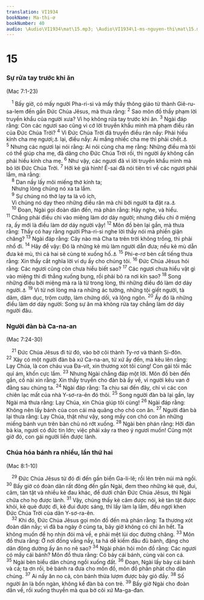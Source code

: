 ```yaml
---
translation: VI1934
bookName: Ma-thi-ơ 
bookNumber: 40
audio: \Audio\VI1934\mat\15.mp3; \Audio\VI1934\1-ms-nguyen-thi\mat\15.mp3; \Audio\VI1934\2-ms-david-dong\mat\15.mp3
---
```


<div class="title"><h1>15</h1><h3>Sự rửa tay trước khi ăn</h3><p>(Mac 7:1-23)</p></div>
<span class="verse mat_15_1"> <sup>1</sup> Bấy giờ, có mấy người Pha-ri-si và mấy thầy thông giáo từ thành Giê-ru-sa-lem đến gần Đức Chúa Jêsus, mà thưa rằng: </span>
<span class="verse mat_15_2"><sup>2</sup> Sao môn đồ thầy phạm lời truyền khẩu của người xưa? Vì họ không rửa tay trước khi ăn. </span>
<span class="verse mat_15_3"><sup>3</sup> Ngài đáp rằng: Còn các ngươi sao cũng vì cớ lời truyền khẩu mình mà phạm điều răn của Đức Chúa Trời? </span>
<span class="verse mat_15_4"><sup>4</sup> Vì Đức Chúa Trời đã truyền điều răn nầy: Phải hiếu kính cha mẹ ngươi;<a data-toggle="tooltip" data-placement="bottom" title="Xu 20:12; Phu 5:16">⚓</a> lại, điều nầy: Ai mắng nhiếc cha mẹ thì phải chết.<a data-toggle="tooltip" data-placement="bottom" title=" Xu 21:17; Le 20:9">⚓</a></span>
<span class="verse mat_15_5"><sup>5</sup> Nhưng các ngươi lại nói rằng: Ai nói cùng cha mẹ rằng: Những điều mà tôi có thể giúp cha mẹ, đã dâng cho Đức Chúa Trời rồi, thì người ấy không cần phải hiếu kính cha mẹ. </span>
<span class="verse mat_15_6"><sup>6</sup> Như vậy, các ngươi đã vì lời truyền khẩu mình mà bỏ lời Đức Chúa Trời. </span>
<span class="verse mat_15_7"><sup>7</sup> Hỡi kẻ giả hình! Ê-sai đã nói tiên tri về các ngươi phải lắm, mà rằng: <br/></span>
<span class="verse mat_15_8"> <sup>8</sup> Dan nầy lấy môi miếng thờ kính ta; <br/> Nhưng lòng chúng nó xa ta lắm. <br/></span>
<span class="verse mat_15_9"> <sup>9</sup> Sự chúng nó thờ lạy ta là vô ích, <br/> Vì chúng nó dạy theo những điều răn mà chỉ bởi người ta đặt ra.<a data-toggle="tooltip" data-placement="bottom" title="Es 29:13">⚓</a><br/></span>
<span class="verse mat_15_10"> <sup>10</sup> Đoạn, Ngài gọi đoàn dân đến, mà phán rằng: Hãy nghe, và hiểu. </span>
<span class="verse mat_15_11"><sup>11</sup> Chẳng phải điều chi vào miệng làm dơ dáy người; nhưng điều chi ở miệng ra, ấy mới là điều làm dơ dáy người vậy! </span>
<span class="verse mat_15_12"><sup>12</sup> Môn đồ bèn lại gần, mà thưa rằng: Thầy có hay rằng người Pha-ri-si nghe lời thầy nói mà phiền giận chăng? </span>
<span class="verse mat_15_13"><sup>13</sup> Ngài đáp rằng: Cây nào mà Cha ta trên trời không trồng, thì phải nhổ đi. </span>
<span class="verse mat_15_14"><sup>14</sup> Hãy để vậy: Đó là những kẻ mù làm người dẫn đưa; nếu kẻ mù dẫn đưa kẻ mù, thì cả hai sẽ cùng té xuống hố.<a data-toggle="tooltip" data-placement="bottom" title="Lu 6:39">⚓</a></span>
<span class="verse mat_15_15"><sup>15</sup> Phi-e-rơ bèn cất tiếng thưa rằng: Xin thầy cắt nghĩa lời ví dụ ấy cho chúng tôi. </span>
<span class="verse mat_15_16"><sup>16</sup> Đức Chúa Jêsus hỏi rằng: Các ngươi cũng còn chưa hiểu biết sao? </span>
<span class="verse mat_15_17"><sup>17</sup> Các ngươi chưa hiểu vật gì vào miệng thì đi thẳng xuống bụng, rồi phải bỏ ra nơi kín sao? </span>
<span class="verse mat_15_18"><sup>18</sup> Song những điều bởi miệng mà ra là từ trong lòng, thì những điều đó làm dơ dáy người.<a data-toggle="tooltip" data-placement="bottom" title="Mat 12:34">⚓</a></span>
<span class="verse mat_15_19"><sup>19</sup> Vì từ nơi lòng mà ra những ác tưởng, những tội giết người, tà dâm, dâm dục, trộm cướp, làm chứng dối, và lộng ngôn. </span>
<span class="verse mat_15_20"><sup>20</sup> Ấy đó là những điều làm dơ dáy người: Song sự ăn mà không rửa tay chẳng làm dơ dáy người đâu. <br/></span>
<div class="title"><h3>Người đàn bà Ca-na-an</h3><p>(Mac 7:24-30)</p></div>
<span class="verse mat_15_21"> <sup>21</sup> Đức Chúa Jêsus đi từ đó, vào bờ cõi thành Ty-rơ và thành Si-đôn. </span>
<span class="verse mat_15_22"><sup>22</sup> Xảy có một người đàn bà xứ Ca-na-an, từ xứ ấy đến, mà kêu lên rằng: Lạy Chúa, là con cháu vua Đa-vít, xin thương xót tôi cùng! Con gái tôi mắc quỉ ám, khốn cực lắm. </span>
<span class="verse mat_15_23"><sup>23</sup> Nhưng Ngài chẳng đáp một lời. Môn đồ bèn đến gần, cố nài xin rằng: Xin thầy truyền cho đàn bà ấy về, vì người kêu van ở đằng sau chúng ta. </span>
<span class="verse mat_15_24"><sup>24</sup> Ngài đáp rằng: Ta chịu sai đến đây, chỉ vì các con chiên lạc mất của nhà Y-sơ-ra-ên đó thôi. </span>
<span class="verse mat_15_25"><sup>25</sup> Song người đàn bà lại gần, lạy Ngài mà thưa rằng: Lạy Chúa, xin Chúa giúp tôi cùng! </span>
<span class="verse mat_15_26"><sup>26</sup> Ngài đáp rằng: Không nên lấy bánh của con cái mà quăng cho chó con ăn. </span>
<span class="verse mat_15_27"><sup>27</sup> Người đàn bà lại thưa rằng: Lạy Chúa, thật như vậy, song mấy con chó con ăn những miếng bánh vụn trên bàn chủ nó rớt xuống. </span>
<span class="verse mat_15_28"><sup>28</sup> Ngài bèn phán rằng: Hỡi đàn bà kia, ngươi có đức tin lớn; việc phải xảy ra theo ý ngươi muốn! Cũng một giờ đó, con gái người liền được lành. <br/></span>
<div class="title"><h3>Chúa hóa bánh ra nhiều, lần thứ hai</h3><p>(Mac 8:1-10)</p></div>
<span class="verse mat_15_29"> <sup>29</sup> Đức Chúa Jêsus từ đó đi đến gần biển Ga-li-lê; rồi lên trên núi mà ngồi. </span>
<span class="verse mat_15_30"><sup>30</sup> Bấy giờ có đoàn dân rất đông đến gần Ngài, đem theo những kẻ què, đui, câm, tàn tật và nhiều kẻ đau khác, để dưới chân Đức Chúa Jêsus, thì Ngài chữa cho họ được lành. </span>
<span class="verse mat_15_31"><sup>31</sup> Vậy, chúng thấy kẻ câm được nói, kẻ tàn tật được khỏi, kẻ què được đi, kẻ đui được sáng, thì lấy làm lạ lắm, đều ngợi khen Đức Chúa Trời của dân Y-sơ-ra-ên. <br/></span>
<span class="verse mat_15_32"> <sup>32</sup> Khi đó, Đức Chúa Jêsus gọi môn đồ đến mà phán rằng: Ta thương xót đoàn dân nầy; vì đã ba ngày ở cùng ta, bây giờ không có chi ăn hết. Ta không muốn để họ nhịn đói mà về, e phải mệt lủi dọc đường chăng. </span>
<span class="verse mat_15_33"><sup>33</sup> Môn đồ thưa rằng: Ở nơi đồng vắng nầy, ta há dễ kiếm đâu đủ bánh, đặng cho dân đông dường ấy ăn no nê sao? </span>
<span class="verse mat_15_34"><sup>34</sup> Ngài phán hỏi môn đồ rằng: Các ngươi có mấy cái bánh? Môn đồ thưa rằng: Có bảy cái bánh, cùng vài con cá. </span>
<span class="verse mat_15_35"><sup>35</sup> Ngài bèn biểu dân chúng ngồi xuống đất. </span>
<span class="verse mat_15_36"><sup>36</sup> Đoạn, Ngài lấy bảy cái bánh và cá; tạ ơn rồi, bẻ bánh ra đưa cho môn đồ, môn đồ phân phát cho dân chúng. </span>
<span class="verse mat_15_37"><sup>37</sup> Ai nấy ăn no cả, còn bánh thừa lượm được bảy giỏ đầy. </span>
<span class="verse mat_15_38"><sup>38</sup> Số người ăn là bốn ngàn, không kể đàn bà con trẻ. </span>
<span class="verse mat_15_39"><sup>39</sup> Bấy giờ Ngài cho đoàn dân về, rồi xuống thuyền mà qua bờ cõi xứ Ma-ga-đan. <br/></span>
